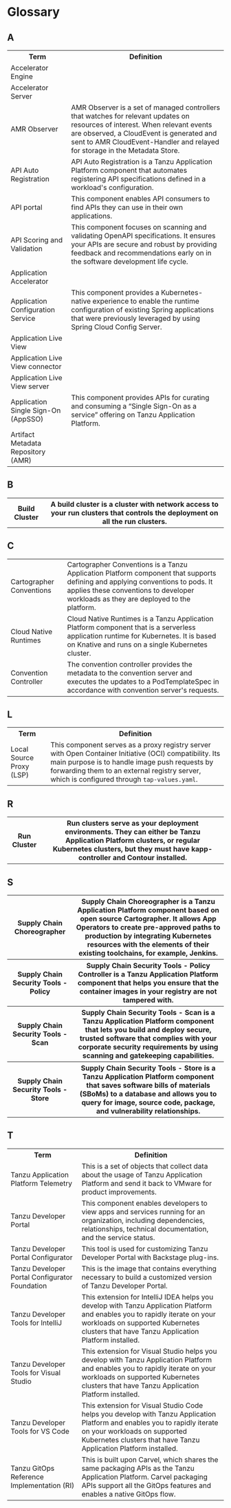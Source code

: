 # Glossary

## <a id="a"></a> A

<table>
    <tr>
        <th>Term</th>
        <th>Definition</th>
    </tr>
    <tr>
        <td>Accelerator Engine</td>
        <td></td>
    </tr>
    <tr>
        <td>Accelerator Server</td>
        <td></td>
    </tr>
        <tr>
        <td>AMR Observer</td>
        <td>AMR Observer is a set of managed controllers that watches for relevant updates on resources of interest. When relevant events are observed, a CloudEvent is generated and sent to AMR CloudEvent-Handler and relayed for storage in the Metadata Store.</td>
    </tr>
    <tr>
        <td>API Auto Registration</td>
        <td>API Auto Registration is a Tanzu Application Platform component that automates registering API specifications defined in a workload's configuration.</td>
    </tr>
    <tr>
        <td>API portal</td>
        <td>This component enables API consumers to find APIs they can use in their own applications. </td>
    </tr>
    <tr>
        <td>API Scoring and Validation</td>
        <td>This component focuses on scanning and validating OpenAPI specifications.
            It ensures your APIs are secure and robust by providing feedback and
            recommendations early on in the software development life cycle.</td>
    </tr>
    <tr>
        <td>Application Accelerator</td>
        <td></td>
    </tr>
    <tr>
        <td>Application Configuration Service</td>
        <td>This component provides a Kubernetes-native experience to enable the runtime configuration
            of existing Spring applications that were previously leveraged by using Spring Cloud Config
            Server.</td>
    </tr>
    <tr>
        <td>Application Live View</td>
        <td></td>
    </tr>
    <tr>
        <td>Application Live View connector</td>
        <td></td>
    </tr>
    <tr>
        <td>Application Live View server</td>
        <td></td>
    </tr>
    <tr>
        <td>Application Single Sign-On (AppSSO)</td>
        <td>This component provides APIs for curating and consuming a
            “Single Sign-On as a service” offering on Tanzu Application Platform.</td>
    </tr>
    <tr>
        <td>Artifact Metadata Repository (AMR)</td>
        <td></td>
    </tr>
</table>

## <a id="b"></a> B

<table>
    <tr>
        <th>Build Cluster</th>
        <th>A build cluster is a cluster with network access to your run clusters that controls the deployment on all the run clusters.
    </th>
    </tr>
</table>

## <a id="c"></a> C

<table>
    <tr>
        <td>Cartographer Conventions</td>
        <td>Cartographer Conventions is a Tanzu Application Platform component that supports defining and applying conventions to pods. It applies these conventions to developer workloads as they are deployed to the platform.</td>
    </tr>
    <tr>
        <td>Cloud Native Runtimes</td>
        <td>Cloud Native Runtimes is a Tanzu Application Platform component that is a serverless application runtime for Kubernetes. It is based on Knative and runs on a single Kubernetes cluster.</td>
    </tr>
    <tr>
        <td>Convention Controller</td>
        <td>The convention controller provides the metadata to the convention server and executes the updates to a PodTemplateSpec in accordance with convention server's requests.</td>
    </tr>
</table>

## <a id="l"></a> L

<table>
    <tr>
        <th>Term</th>
        <th>Definition</th>
    </tr>
    <tr>
        <td>Local Source Proxy (LSP)</td>
        <td>This component serves as a proxy registry server with Open Container Initiative (OCI)
            compatibility. Its main purpose is to handle image push requests by forwarding them to an
            external registry server, which is configured through <code>tap-values.yaml</code>.</td>
    </tr>
</table>

## <a id="r"></a> R

<table>
    <tr>
        <th>Run Cluster</th>
        <th>Run clusters serve as your deployment environments. They can either be Tanzu Application Platform clusters, or regular Kubernetes clusters, but they must have kapp-controller and Contour installed.</th>
    </tr>
</table>

## <a id="s"></a> S

<table>
    <tr>
        <th>Supply Chain Choreographer</th>
        <th>Supply Chain Choreographer is a Tanzu Application Platform component based on open source Cartographer. It allows App Operators to create pre-approved paths to production by integrating Kubernetes resources with the elements of their existing toolchains, for example, Jenkins.</th>
    </tr>
    <tr>
        <th>Supply Chain Security Tools - Policy</th>
        <th>Supply Chain Security Tools - Policy Controller is a Tanzu Application Platform component that helps you ensure that the container images in your registry are not tampered with.</th>
    </tr>
    <tr>
        <th>Supply Chain Security Tools - Scan</th>
        <th>Supply Chain Security Tools - Scan is a Tanzu Application Platform component that lets you build and deploy secure, trusted software that complies with your corporate security requirements by using scanning and gatekeeping capabilities.</th>
    </tr>
    <tr>
        <th>Supply Chain Security Tools - Store</th>
        <th>Supply Chain Security Tools - Store is a Tanzu Application Platform component that saves software bills of materials (SBoMs) to a database and allows you to query for image, source code, package, and vulnerability relationships.</th>
    </tr>
</table>

## <a id="t"></a> T

<table>
    <tr>
        <th>Term</th>
        <th>Definition</th>
    </tr>
    <tr>
        <td>Tanzu Application Platform Telemetry</td>
        <td>This is a set of objects that collect data about the usage of Tanzu Application Platform
        and send it back to VMware for product improvements.</td>
    </tr>
    <tr>
        <td>Tanzu Developer Portal</td>
        <td>This component enables developers to view apps and services running for an organization,
            including dependencies, relationships, technical documentation, and the service status.</td>
    </tr>
    <tr>
        <td>Tanzu Developer Portal Configurator</td>
        <td>This tool is used for customizing Tanzu Developer Portal with Backstage plug-ins.</td>
    </tr>
    <tr>
        <td>Tanzu Developer Portal Configurator Foundation</td>
        <td>This is the image that contains everything necessary to build a customized version of
            Tanzu Developer Portal.</td>
    </tr>
    <tr>
        <td>Tanzu Developer Tools for IntelliJ</td>
        <td>This extension for IntelliJ IDEA helps you develop with Tanzu Application Platform and
            enables you to rapidly iterate on your workloads on supported Kubernetes clusters that
            have Tanzu Application Platform installed.</td>
    </tr>
    <tr>
        <td>Tanzu Developer Tools for Visual Studio</td>
        <td>This extension for Visual Studio helps you develop with Tanzu Application Platform and
            enables you to rapidly iterate on your workloads on supported Kubernetes clusters that
            have Tanzu Application Platform installed.</td>
    </tr>
    <tr>
        <td>Tanzu Developer Tools for VS Code</td>
        <td>This extension for Visual Studio Code helps you develop with Tanzu Application Platform
            and enables you to rapidly iterate on your workloads on supported Kubernetes clusters that
            have Tanzu Application Platform installed.</td>
    </tr>
    <tr>
        <td>Tanzu GitOps Reference Implementation (RI)</td>
        <td>This is built upon Carvel, which shares the same packaging APIs as the Tanzu Application Platform. 
        Carvel packaging APIs support all the GitOps features and enables a native GitOps flow.</td>
    </tr>
</table>
